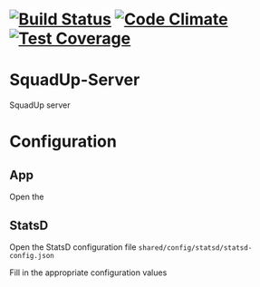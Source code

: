 # [![Build Status](https://travis-ci.org/SquadUp/SquadUp-Server.svg)](https://travis-ci.org/SquadUp/SquadUp-Server) [![Code Climate](https://codeclimate.com/github/SquadUp/SquadUp-Server/badges/gpa.svg)](https://codeclimate.com/github/SquadUp/SquadUp-Server) [![Test Coverage](https://codeclimate.com/github/SquadUp/SquadUp-Server/badges/coverage.svg)](https://codeclimate.com/github/SquadUp/SquadUp-Server/coverage)

# SquadUp-Server
SquadUp server

# Configuration
## App
Open the

## StatsD
Open the StatsD configuration file `shared/config/statsd/statsd-config.json`

Fill in the appropriate configuration values
